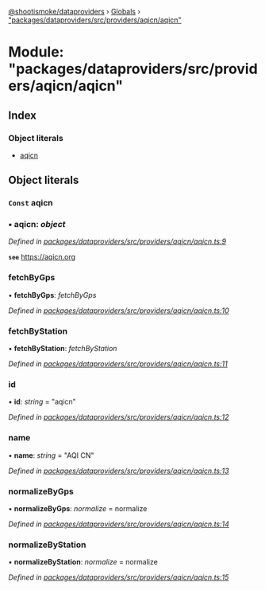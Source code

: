 [@shootismoke/dataproviders](../README.md) › [Globals](../globals.md) › ["packages/dataproviders/src/providers/aqicn/aqicn"](_packages_dataproviders_src_providers_aqicn_aqicn_.md)

# Module: "packages/dataproviders/src/providers/aqicn/aqicn"

## Index

### Object literals

* [aqicn](_packages_dataproviders_src_providers_aqicn_aqicn_.md#const-aqicn)

## Object literals

### `Const` aqicn

### ▪ **aqicn**: *object*

*Defined in [packages/dataproviders/src/providers/aqicn/aqicn.ts:9](https://github.com/shootismoke/common/blob/9e887e2/packages/dataproviders/src/providers/aqicn/aqicn.ts#L9)*

**`see`** https://aqicn.org

###  fetchByGps

• **fetchByGps**: *fetchByGps*

*Defined in [packages/dataproviders/src/providers/aqicn/aqicn.ts:10](https://github.com/shootismoke/common/blob/9e887e2/packages/dataproviders/src/providers/aqicn/aqicn.ts#L10)*

###  fetchByStation

• **fetchByStation**: *fetchByStation*

*Defined in [packages/dataproviders/src/providers/aqicn/aqicn.ts:11](https://github.com/shootismoke/common/blob/9e887e2/packages/dataproviders/src/providers/aqicn/aqicn.ts#L11)*

###  id

• **id**: *string* = "aqicn"

*Defined in [packages/dataproviders/src/providers/aqicn/aqicn.ts:12](https://github.com/shootismoke/common/blob/9e887e2/packages/dataproviders/src/providers/aqicn/aqicn.ts#L12)*

###  name

• **name**: *string* = "AQI CN"

*Defined in [packages/dataproviders/src/providers/aqicn/aqicn.ts:13](https://github.com/shootismoke/common/blob/9e887e2/packages/dataproviders/src/providers/aqicn/aqicn.ts#L13)*

###  normalizeByGps

• **normalizeByGps**: *normalize* = normalize

*Defined in [packages/dataproviders/src/providers/aqicn/aqicn.ts:14](https://github.com/shootismoke/common/blob/9e887e2/packages/dataproviders/src/providers/aqicn/aqicn.ts#L14)*

###  normalizeByStation

• **normalizeByStation**: *normalize* = normalize

*Defined in [packages/dataproviders/src/providers/aqicn/aqicn.ts:15](https://github.com/shootismoke/common/blob/9e887e2/packages/dataproviders/src/providers/aqicn/aqicn.ts#L15)*
